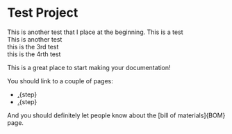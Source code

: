 # Test Project
This is another test that I place at the beginning.
This is a test  
This is another test  
this is the 3rd test  
this is the 4rth test  

This is a great place to start making your documentation!

You should link to a couple of pages:

* [.](testpage1.md){step}
* [.](testpage2.md){step}

And you should definitely let people know about the [bill of materials]{BOM} page.

